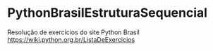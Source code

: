 # PythonBrasilEstruturaSequencial
Resolução de exercícios do site Python Brasil
https://wiki.python.org.br/ListaDeExercicios
